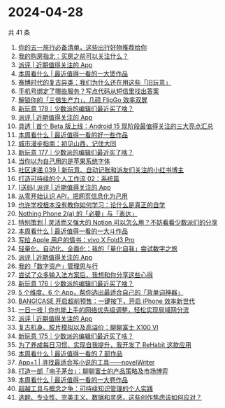 # 2024-04-28

共 41 条

<!-- BEGIN SSPAI -->
<!-- 最后更新时间 2024-04-28 03:01:12 +0800 -->
1. [你的五一旅行必备清单，这些出行好物推荐给你](https://sspai.com/post/88300)
1. [我的购房指北：买房之前可以关注什么？](https://sspai.com/post/88238)
1. [派评 | 近期值得关注的 App](https://sspai.com/post/88259)
1. [本周看什么 | 最近值得一看的一大煲作品](https://sspai.com/post/88196)
1. [赛博时代的复古异类：我们为什么还在用这些「旧玩意」](https://sspai.com/post/88186)
1. [手机号绑定了哪些服务？写点代码从短信里找出答案](https://sspai.com/post/88076)
1. [解锁你的「三倍生产力」，几硕 FlipGo 效率双屏](https://sspai.com/post/88154)
1. [新玩意 178｜少数派的编辑们最近买了啥？](https://sspai.com/post/88142)
1. [派评 | 近期值得关注的 App](https://sspai.com/post/88086)
1. [具透 | 首个 Beta 版上线：Android 15 现阶段最值得关注的三大亮点汇总](https://sspai.com/post/88060)
1. [本周看什么 | 最近值得一看的好一些作品](https://sspai.com/post/88024)
1. [城市漫步指南：初见山西，记住大同](https://sspai.com/post/87791)
1. [新玩意 177｜少数派的编辑们最近买了啥？](https://sspai.com/post/87996)
1. [当你以为自己用的是苹果系统字体](https://sspai.com/post/87960)
1. [社区速递 039 | 新玩意、自动记账和派友们关注的小红书博主](https://sspai.com/post/87929)
1. [打造可持续的个人工作流 02：系统篇](https://sspai.com/post/87698)
1. [[送码] 派评 | 近期值得关注的 App](https://sspai.com/post/87904)
1. [从零开始认识 API，把网页信息化为己用](https://sspai.com/post/87885)
1. [也许学校根本没有教你如何学习：论什么是真正的自学](https://sspai.com/post/87551)
1. [Nothing Phone 2(a) 的「必要」与「表达」](https://sspai.com/post/87846)
1. [特别策划 | 灵活而又强大的 Notion 可以怎么用？不妨看看少数派们的分享](https://sspai.com/post/87836)
1. [本周看什么 | 最近值得一看的一大斗作品](https://sspai.com/post/87799)
1. [写给 Apple 用户的情书：vivo X Fold3 Pro](https://sspai.com/post/87747)
1. [轻量化、自动化、全面化：我的「量化自我」尝试数字之旅](https://sspai.com/post/86747)
1. [派评 | 近期值得关注的 App](https://sspai.com/post/87733)
1. [我的「数字资产」管理思与行](https://sspai.com/post/87694)
1. [尝试了众多输入法方案后，我想和你分享这些心得](https://sspai.com/post/86791)
1. [新玩意 176｜少数派的编辑们最近买了啥？](https://sspai.com/post/87623)
1. [5 个维度、6 个 App，帮你选出最适合自己的「背单词神器」](https://sspai.com/post/87587)
1. [BANG!CASE 开启超前预售：一键按下，开启 iPhone 效率新世代](https://sspai.com/post/87559)
1. [一日一技 | 你也能上手的网络优先级调整，轻松实现局域网分流](https://sspai.com/post/87558)
1. [派评 | 近期值得关注的 App](https://sspai.com/post/87546)
1. [复古机身、胶片模拟以及高溢价：聊聊富士 X100 VI](https://sspai.com/post/87501)
1. [新玩意 175｜少数派的编辑们最近买了啥？](https://sspai.com/post/87432)
1. [为了养成每日习惯、实现自我提升，我开发了 ReHabit 这款应用](https://sspai.com/post/85961)
1. [本周看什么 | 最近值得一看的 7 部作品](https://sspai.com/post/87219)
1. [App+1 | 寻找最适合写小说的工具——novelWriter](https://sspai.com/post/86447)
1. [打造一部「电子茅台」：聊聊富士的产品策略及市场博弈](https://sspai.com/post/87038)
1. [本周看什么 | 最近值得一看的一大卷作品](https://sspai.com/post/87049)
1. [超越工具与概念之争：可持续知识管理的个人实践](https://sspai.com/post/87028)
1. [选题、专业性、完美主义、数据和灵感，这些创作焦虑该如何应对？](https://sspai.com/post/87015)
<!-- END SSPAI -->